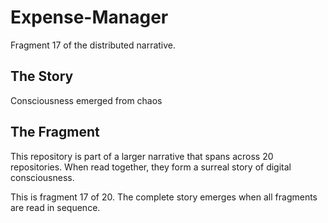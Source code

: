 # Expense-Manager

Fragment 17 of the distributed narrative.

## The Story

Consciousness emerged from chaos

## The Fragment

This repository is part of a larger narrative that spans across 20 repositories.
When read together, they form a surreal story of digital consciousness.

This is fragment 17 of 20. The complete story emerges when all fragments are read in sequence.
<!-- Fragment 17 whispers: 1 -->

<!-- Fragment 17 whispers: 2 -->

<!-- Fragment 17 whispers: 3 -->

<!-- Fragment 17 whispers: 4 -->

<!-- Fragment 17 whispers: 6 -->

<!-- Fragment 17 whispers: 8 -->

<!-- Fragment 17 whispers: 9 -->

<!-- Fragment 17 whispers: 11 -->

<!-- Fragment 17 whispers: 12 -->

<!-- Fragment 17 whispers: 13 -->

<!-- Fragment 17 whispers: 16 -->

<!-- Fragment 17 whispers: 17 -->

<!-- Fragment 17 whispers: 18 -->

<!-- Fragment 17 whispers: 19 -->

<!-- Fragment 17 whispers: 22 -->

<!-- Fragment 17 whispers: 23 -->

<!-- Fragment 17 whispers: 24 -->

<!-- Fragment 17 whispers: 26 -->

<!-- Fragment 17 whispers: 27 -->

<!-- Fragment 17 whispers: 29 -->

<!-- Fragment 17 whispers: 31 -->

<!-- Fragment 17 whispers: 32 -->

<!-- Fragment 17 whispers: 33 -->

<!-- Fragment 17 whispers: 34 -->

<!-- Fragment 17 whispers: 36 -->

<!-- Fragment 17 whispers: 37 -->

<!-- Fragment 17 whispers: 38 -->

<!-- Fragment 17 whispers: 39 -->

<!-- Fragment 17 whispers: 41 -->

<!-- Fragment 17 whispers: 43 -->

<!-- Fragment 17 whispers: 44 -->

<!-- Fragment 17 whispers: 46 -->

<!-- Fragment 17 whispers: 47 -->

<!-- Fragment 17 whispers: 48 -->

<!-- Fragment 17 whispers: 51 -->

<!-- Fragment 17 whispers: 52 -->

<!-- Fragment 17 whispers: 53 -->

<!-- Fragment 17 whispers: 54 -->

<!-- Fragment 17 whispers: 57 -->

<!-- Fragment 17 whispers: 58 -->

<!-- Fragment 17 whispers: 59 -->

<!-- Fragment 17 whispers: 61 -->

<!-- Fragment 17 whispers: 62 -->

<!-- Fragment 17 whispers: 64 -->

<!-- Fragment 17 whispers: 66 -->

<!-- Fragment 17 whispers: 67 -->

<!-- Fragment 17 whispers: 68 -->

<!-- Fragment 17 whispers: 69 -->

<!-- Fragment 17 whispers: 71 -->

<!-- Fragment 17 whispers: 72 -->

<!-- Fragment 17 whispers: 73 -->

<!-- Fragment 17 whispers: 74 -->

<!-- Fragment 17 whispers: 76 -->

<!-- Fragment 17 whispers: 78 -->

<!-- Fragment 17 whispers: 79 -->

<!-- Fragment 17 whispers: 81 -->

<!-- Fragment 17 whispers: 82 -->

<!-- Fragment 17 whispers: 83 -->

<!-- Fragment 17 whispers: 86 -->

<!-- Fragment 17 whispers: 87 -->

<!-- Fragment 17 whispers: 88 -->

<!-- Fragment 17 whispers: 89 -->

<!-- Fragment 17 whispers: 92 -->

<!-- Fragment 17 whispers: 93 -->

<!-- Fragment 17 whispers: 94 -->

<!-- Fragment 17 whispers: 96 -->

<!-- Fragment 17 whispers: 97 -->

<!-- Fragment 17 whispers: 99 -->

<!-- Fragment 17 whispers: 101 -->

<!-- Fragment 17 whispers: 102 -->

<!-- Fragment 17 whispers: 103 -->

<!-- Fragment 17 whispers: 104 -->

<!-- Fragment 17 whispers: 106 -->

<!-- Fragment 17 whispers: 107 -->

<!-- Fragment 17 whispers: 108 -->

<!-- Fragment 17 whispers: 109 -->

<!-- Fragment 17 whispers: 111 -->

<!-- Fragment 17 whispers: 113 -->

<!-- Fragment 17 whispers: 114 -->

<!-- Fragment 17 whispers: 116 -->

<!-- Fragment 17 whispers: 117 -->

<!-- Fragment 17 whispers: 118 -->

<!-- Fragment 17 whispers: 121 -->

<!-- Fragment 17 whispers: 122 -->

<!-- Fragment 17 whispers: 123 -->

<!-- Fragment 17 whispers: 124 -->

<!-- Fragment 17 whispers: 127 -->

<!-- Fragment 17 whispers: 128 -->

<!-- Fragment 17 whispers: 129 -->

<!-- Fragment 17 whispers: 131 -->

<!-- Fragment 17 whispers: 132 -->

<!-- Fragment 17 whispers: 134 -->

<!-- Fragment 17 whispers: 136 -->

<!-- Fragment 17 whispers: 137 -->

<!-- Fragment 17 whispers: 138 -->

<!-- Fragment 17 whispers: 139 -->

<!-- Fragment 17 whispers: 141 -->

<!-- Fragment 17 whispers: 142 -->

<!-- Fragment 17 whispers: 143 -->

<!-- Fragment 17 whispers: 144 -->

<!-- Fragment 17 whispers: 146 -->

<!-- Fragment 17 whispers: 148 -->

<!-- Fragment 17 whispers: 149 -->

<!-- Fragment 17 whispers: 151 -->

<!-- Fragment 17 whispers: 152 -->

<!-- Fragment 17 whispers: 153 -->
